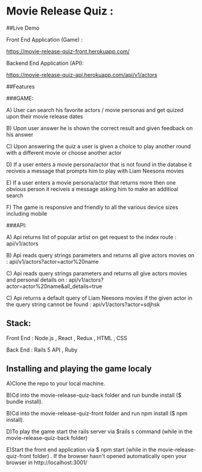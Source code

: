 # Movie Release Quiz :

##Live Demo

Front End Application (Game) :

https://movie-release-quiz-front.herokuapp.com/

Backend End Application (API):

https://movie-release-quiz-api.herokuapp.com/api/v1/actors

##Features

###GAME:

A) User can search his favorite actors / movie personas and get quized upon their movie release dates

B) Upon user answer he is shown the correct result and given feedback on his answer

C) Upon answering the quiz a user is given a choice to play another round with a different movie or choose another actor

D) If a user enters a movie persona/actor that is not found in the databse it reciveis a message that prompts him to play with Liam Neesons movies

E) If a user enters a movie persona/actor that returns more then one obvious person it reciveis a message asking him to make an additioal search

F) The game is responsive and friendly to all the various device sizes including mobile

###API:

A) Api returns list of popular artist on get request to the index route : api/v1/actors

B) Api reads query strings parameters and returns all give actors movies on : api/v1/actors?actor=actor%20name

C) Api reads query strings parameters and returns all give actors movies and personal details on : api/v1/actors?actor=actor%20name&all_details=true

C) Api returns a default query of Liam Neesons movies if the given actor in the query string cannot be found : api/v1/actors?actor=sdjhsk

## Stack:

Front End : Node.js , React , Redux , HTML , CSS

Back End : Rails 5 API  , Ruby

## Installing and playing the game localy 

A)Clone the repo to your local machine.

B)Cd into the movie-release-quiz-back folder and run bundle install ($ bundle install).

B)Cd into the movie-release-quiz-front folder and run npm install ($ npm install).

D)To play the game start the rails server via $rails s command (while in the movie-release-quiz-back folder) 

E)Start the front end application via $ npm start (while in the movie-release-quiz-front folder) . If the browser hasn't opened automatically open your browser in http://localhost:3001/

